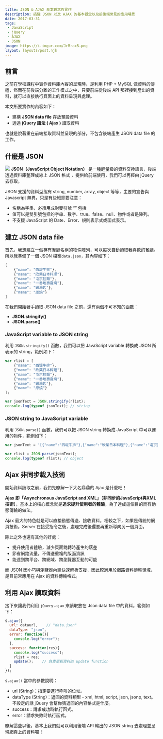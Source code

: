 ```yaml
---
title: JSON & AJAX 基本觀念與實作
description: 搞懂 JSON 以及 AJAX 的基本觀念以及前後端常見的應用場景
date: 2017-03-31
tags: 
 - JavaScript
 - jQuery
 - AJAX
 - JSON
image: https://i.imgur.com/JrMrax5.png
layout: layouts/post.njk
---
```


## 前言

之前在學校課程中實作資料庫內容的呈現時，是利用 PHP + MySQL 做資料的傳遞，然而在前後端分離的工作模式之中，只要前端從後端 API 那裡接到產出的資料，就可以直接執行頁面上的資料呈現與處理。

本文所要實作的內容如下：

-   建構 **JSON data file** 存放預設資料
-   透過 **jQuery 語法 ( Ajax )** 讀取資料

也就是說著重在前端接取資料並呈現的部分，不包含後端產生 JSON data file 的工作。

## 什麼是 JSON

![](https://i.imgur.com/N4d8OPG.png)
**JSON（JavaScript Object Notation）** 是一種輕量級的資料交換語言，後端透過資料庫整理成線上 JSON 格式 ，提供給前端使用，我們可以再經由 jQuery 去存取。

JSON 支援的資料型態有 string, number, array, object 等等，主要的宣告與 Javascript 無異，只是有些細節要注意：

-   名稱為字串，必須用成對雙引號 “” 包括
-   值可以是雙引號包括的字串、數字、true、false、null、物件或者是陣列。
-   不支援 JavaScript 的 Date、Error、規則表示式或函式表示。

## 建立 JSON data file

首先，我想建立一個存有餐廳名稱的物件陣列，可以每次自動讀取我喜歡的餐廳。
所以我準備了一個 JSON 檔案`data.json`，其內容如下：

```javascript
[ 
    {"name": "西堤牛排"},
    {"name": "欣葉日本料理"},
    {"name": "屯京拉麵"},
    {"name": "一番地壽喜燒"},
    {"name": "銀湯匙"},
    {"name": "原燒"}
]
```

在我們開始著手讀取 JSON data file 之前，還有兩個不可不知的函數：

-   **JSON.stringify()**
-   **JSON.parse()**

### JavaScript variable to JSON string

利用 `JSON.stringify()` 函數，我們可以把 JavaScript variable 轉換成 JSON 所表示的 string，範例如下：

```javascript
var rlist = [ 
    {"name": "西堤牛排"},
    {"name": "欣葉日本料理"},
    {"name": "屯京拉麵"},
    {"name": "一番地壽喜燒"},
    {"name": "銀湯匙"},
    {"name": "原燒"}
];

var jsonText = JSON.stringify(rlist);
console.log(typeof jsonText); // string
```

### JSON string to JavaScript variable

利用 `JSON.parse()` 函數，我們可以把 JSON string 轉換成 JavaScript 中可以運用的物件，範例如下：

```javascript
var jsonText = '[{"name":"西堤牛排"},{"name":"欣葉日本料理"},{"name":"屯京拉麵"},{"name":"一番地壽喜燒"},{"name":"銀湯匙"},{"name":"原燒"}]';

var rlist = JSON.parse(jsonText);
console.log(typeof rlist); // object
```

## Ajax 非同步載入技術

開始資料讀取之前，我們先瞭解一下大名鼎鼎的 Ajax 是什麼吧！

**Ajax 即「Asynchronous JavaScript and XML」（非同步的JavaScript與XML技術）**，基本上的核心概念就是**追求提升使用者的體驗**，為了達成這個目的而有動態傳輸的做法。

Ajax 最大的特色就是可以直接動態傳送、接收資料。相較之下，如果是傳統的網頁技術，Server 在接受指令之後，處理完成後還要再重新導向另一個頁面。

除此之外也還有其他的好處：

-   提升使用者體驗，減少頁面跳轉時產生的落差
-   節省網路流量，不傳送重複的版面資訊
-   能達到跨平台、跨網域、跨瀏覽器互動的可能

而 JSON 因小巧與瀏覽器內建快速解析支援，因此較適用於網路資料傳輸領域，是目前常應用在 Ajax 的資料傳輸格式。

## 利用 Ajax 讀取資料

接下來讓我們利用 `jQuery.ajax` 來讀取放在 Json data file 中的資料，範例如下：

```javascript
$.ajax({
  url: dataurl,    // "data.json"
  dataType: "json",
  error: function(){
    console.log("error");
  },
  success: function(res){
    console.log("success");
    rlist = res;
    update();    // 負責更新資料的 update function
  }
});
```

`$.ajax()` 當中的參數說明：
-   url (String)：指定要進行呼叫的位址。
-   dataType (String)：返回的資料類型 - xml, html, script, json, jsonp, text。
    不設定的話 jQuery 會幫你猜返回的內容格式是什麼。
-   success：請求成功時執行函式。
-   error：請求失敗時執行函式。

瞭解這些以後，基本上我們就可以利用後端 API 輸出的 JSON string 去處理並呈現網頁上的資料囉！
